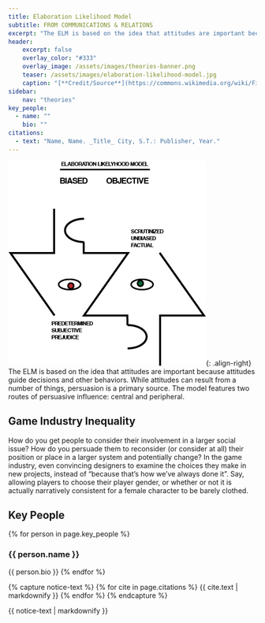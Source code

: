 ```yaml
---
title: Elaboration Likelihood Model
subtitle: FROM COMMUNICATIONS & RELATIONS
excerpt: "The ELM is based on the idea that attitudes are important because attitudes guide decisions and other behaviors. While attitudes can result from a number of things, persuasion is a primary source."
header:
    excerpt: false
    overlay_color: "#333"
    overlay_image: /assets/images/theories-banner.png
    teaser: /assets/images/elaboration-likelihood-model.jpg
    caption: "[**Credit/Source**](https://commons.wikimedia.org/wiki/File:Elaboration_Likelihood_Model_Information_Graphic_of_Bias_and_Objective_Thinking.jpg)"
sidebar:
    nav: "theories"
key_people:
  - name: ""
    bio: ""
citations:
  - text: "Name, Name. _Title_ City, S.T.: Publisher, Year."
---
```


![elaboration likelihood model](/assets/images/elaboration-likelihood-model.jpg){: .align-right}
The ELM is based on the idea that attitudes are important because attitudes guide decisions and other behaviors. While attitudes can result from a number of things, persuasion is a primary source. The model features two routes of persuasive influence: central and peripheral.

## Game Industry Inequality
How do you get people to consider their involvement in a larger social issue? How do you persuade them to reconsider (or consider at all) their position or place in a larger system and potentially change? In the game industry, even convincing designers to examine the choices they make in new projects, instead of “because that’s how we’ve always done it”. Say, allowing players to choose their player gender, or whether or not it is actually narratively consistent for a female character to be barely clothed.

## Key People
{% for person in page.key_people %}
### {{ person.name }}
{{ person.bio }}
{% endfor %}

{% capture notice-text %}
{% for cite in page.citations %}
{{ cite.text | markdownify }}
{% endfor %}
{% endcapture %}

<div class="notice--primary">
    {{ notice-text | markdownify }}
</div>

<!--[Theory Details](https://www.utwente.nl/cw/theorieenoverzicht/Theory%20Clusters/Interpersonal%20Communication%20and%20Relations/Elaboration_Likelihood_Model/)-->